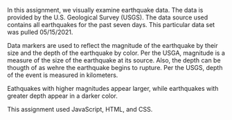 In this assignment, we visually examine earthquake data. The data is provided by the U.S. Geological Survey (USGS). The data source used contains all earthquakes for the past seven days. This particular data set was pulled 05/15/2021.

Data markers are used to reflect the magnitude of the earthquake by their size and the depth of the earthquake by color. Per the USGA, magnitude is a measure of the size of the earthquake at its source. Also, the depth can be thougth of as wehre the earthquake begins to rupture. Per the USGS, depth of the event is measured in kilometers. 

Eathquakes with higher magnitudes appear larger, while earthquakes with greater depth appear in a darker color. 

This assignment used JavaScript, HTML, and CSS. 